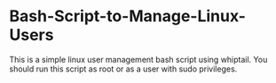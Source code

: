 # Bash-Script-to-Manage-Linux-Users
This is a simple linux user management bash script using whiptail.
You should run this script as root or as a user with sudo privileges.
